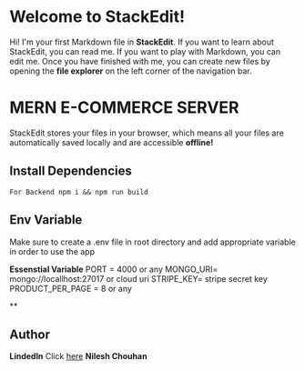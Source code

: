 ﻿# Welcome to StackEdit!

Hi! I'm your first Markdown file in **StackEdit**. If you want to learn about StackEdit, you can read me. If you want to play with Markdown, you can edit me. Once you have finished with me, you can create new files by opening the **file explorer** on the left corner of the navigation bar.


# MERN E-COMMERCE SERVER

StackEdit stores your files in your browser, which means all your files are automatically saved locally and are accessible **offline!**

## Install Dependencies
	For Backend npm i && npm run build



## Env Variable

Make sure to create a .env file in root directory and add appropriate variable in order to use the app

**Essenstial Variable**
PORT = 4000 or any
MONGO_URI= mongo://locallhost:27017 or cloud uri
STRIPE_KEY= stripe secret key 
PRODUCT_PER_PAGE = 8 or any 


**

## Author

**LindedIn** Click  [here](www.linkedin.com/in/nilesh-chouhan-491768216)  **Nilesh Chouhan**
